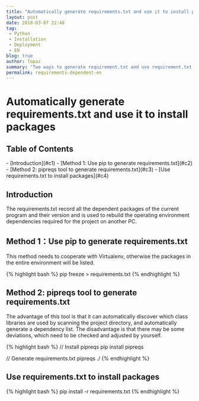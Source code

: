 ```yaml
---
title: "Automatically generate requirements.txt and use it to install packages"
layout: post
date: 2018-03-07 22:48
tag:
 - Python
 - Installation
 - Deployment
 - EN
blog: true
author: Topaz
summary: "Two ways to generate requirement.txt and use requirement.txt to install dependency packages"
permalink: requirements-dependent-en
---
```

<h1 class="title"> Automatically generate requirements.txt and use it to install packages </h1>

<h2> Table of Contents </h2>
- [Introduction](#c1)
- [Method 1: Use pip to generate requirements.txt](#c2)
- [Method 2: pipreqs tool to generate requirements.txt](#c3)
- [Use requirements.txt to install packages](#c4)



<h2 id="c1"> Introduction </h2>
 The requirements.txt record all the dependent packages of the current program and their version and is used to rebuild the operating environment dependencies required for the project on another PC.

<h2 id="c2"> Method 1：Use pip to generate requirements.txt </h2>
This method needs to cooperate with Virtualenv, otherwise the packages in the entire environment will be listed.

{% highlight bash %}
pip freeze > requirements.txt
{% endhighlight %}

<h2 id="c3"> Method 2: pipreqs tool to generate requirements.txt</h2>

The advantage of this tool is that it can automatically discover which class libraries are used by scanning the project directory, and automatically generate a dependency list. The disadvantage is that there may be some deviations, which need to be checked and adjusted by yourself.

{% highlight bash %}
 // Install pipreqs
 pip install pipreqs

 // Generate requirements.txt
 pipreqs ./
{% endhighlight %}

<h2 id="c4"> Use requirements.txt to install packages  </h2>
{% highlight bash %}
 pip install -r requirements.txt
{% endhighlight %}
